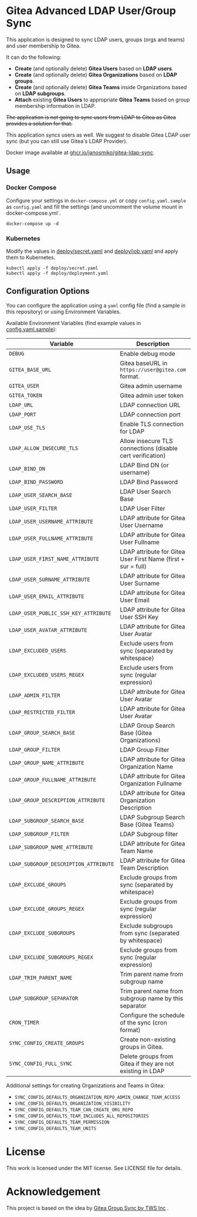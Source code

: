 # Gitea Advanced LDAP User/Group Sync

This application is designed to sync LDAP users, groups (orgs and teams) and user membership to Gitea.

It can do the following:

- **Create** (and optionally delete) **Gitea Users** based on **LDAP users**.
- **Create** (and optionally delete) **Gitea Organizations** based on **LDAP groups**.
- **Create** (and optionally delete) **Gitea Teams** inside Organizations based on **LDAP subgroups**.
- **Attach** existing **Gitea Users** to appropriate **Gitea Teams** based on group membership information in LDAP.

~~The application is not going to sync users from LDAP to Gitea as Gitea provides a solution for that.~~

This application syncs users as well. We suggest to disable Gitea LDAP user sync (but you can still use Gitea's LDAP Provider).

Docker image available
at [ghcr.io/janosmiko/gitea-ldap-sync](https://github.com/janosmiko/gitea-ldap-sync/pkgs/container/gitea-ldap-sync).

## Usage

### Docker Compose

Configure your settings in `docker-compose.yml` or copy `config.yaml.sample` as `config.yaml` and fill the settings (and uncomment the volume mount in docker-compose.yml`.

```
docker-compose up -d
```

### Kubernetes

Modify the values in [deploy/secret.yaml](deploy/secret.yaml) and [deploy/job.yaml](deploy/deployment.yaml) and apply them to Kubernetes.

```
kubectl apply -f deploy/secret.yaml
kubectl apply -f deploy/deployment.yaml
```

## Configuration Options

You can configure the application using a `yaml` config file (find a sample in this repository) or using Environment
Variables.

Available Environment Variables (find example values in [config.yaml.sample](config.yaml.sample)):

| Variable                              | Description                                                   | Default            |
|---------------------------------------|---------------------------------------------------------------|--------------------|
| `DEBUG`                               | Enable debug mode                                             | `false`            |
| `GITEA_BASE_URL`                      | Gitea baseURL in `https://user@gitea.com` format.             | `""`               |
| `GITEA_USER`                          | Gitea admin username                                          | `""`               |
| `GITEA_TOKEN`                         | Gitea admin user token                                        | `""`               |
| `LDAP_URL`                            | LDAP connection URL                                           | `""`               |
| `LDAP_PORT`                           | LDAP connection port                                          | `389`              |
| `LDAP_USE_TLS`                        | Enable TLS connection for LDAP                                | `true`             |
| `LDAP_ALLOW_INSECURE_TLS`             | Allow insecure TLS connections (disable cert verification)    | `false`            |
| `LDAP_BIND_DN`                        | LDAP Bind DN (or username)                                    | `""`               |
| `LDAP_BIND_PASSWORD`                  | LDAP Bind Password                                            | `""`               |
| `LDAP_USER_SEARCH_BASE`               | LDAP User Search Base                                         | `""`               |
| `LDAP_USER_FILTER`                    | LDAP User Filter                                              | `""`               |
| `LDAP_USER_USERNAME_ATTRIBUTE`        | LDAP attribute for Gitea User Username                        | `"sAMAccountName"` |
| `LDAP_USER_FULLNAME_ATTRIBUTE`        | LDAP attribute for Gitea User Fullname                        | `"cn"`             |
| `LDAP_USER_FIRST_NAME_ATTRIBUTE`      | LDAP attribute for Gitea User First Name (first + sur = full) | `""`               |
| `LDAP_USER_SURNAME_ATTRIBUTE`         | LDAP attribute for Gitea User Surname                         | `""`               |
| `LDAP_USER_EMAIL_ATTRIBUTE`           | LDAP attribute for Gitea User Email                           | `"mail"`           |
| `LDAP_USER_PUBLIC_SSH_KEY_ATTRIBUTE`  | LDAP attribute for Gitea User SSH Key                         | `"sshPublicKey"`   |
| `LDAP_USER_AVATAR_ATTRIBUTE`          | LDAP attribute for Gitea User Avatar                          | `"avatar"`         |
| `LDAP_EXCLUDED_USERS`                 | Exclude users from sync (separated by whitespace)             | `"root"`           |
| `LDAP_EXCLUDED_USERS_REGEX`           | Exclude users from sync (regular expression)                  | `""`               |
| `LDAP_ADMIN_FILTER`                   | LDAP attribute for Gitea User Avatar                          | `""`               |
| `LDAP_RESTRICTED_FILTER`              | LDAP attribute for Gitea User Avatar                          | `""`               |
| `LDAP_GROUP_SEARCH_BASE`              | LDAP Group Search Base (Gitea Organizations)                  | `""`               |
| `LDAP_GROUP_FILTER`                   | LDAP Group Filter                                             | `""`               |
| `LDAP_GROUP_NAME_ATTRIBUTE`           | LDAP attribute for Gitea Organization Name                    | `"cn"`             |
| `LDAP_GROUP_FULLNAME_ATTRIBUTE`       | LDAP attribute for Gitea Organization Fullname                | `"cn"`             |
| `LDAP_GROUP_DESCRIPTION_ATTRIBUTE`    | LDAP attribute for Gitea Organization Description             | `"cn"`             |
| `LDAP_SUBGROUP_SEARCH_BASE`           | LDAP Subgroup Search Base (Gitea Teams)                       | `""`               |
| `LDAP_SUBGROUP_FILTER`                | LDAP Subgroup filter                                          | `""`               |
| `LDAP_SUBGROUP_NAME_ATTRIBUTE`        | LDAP attribute for Gitea Team Name                            | `"cn"`             |
| `LDAP_SUBGROUP_DESCRIPTION_ATTRIBUTE` | LDAP attribute for Gitea Team Description                     | `"cn"`             |
| `LDAP_EXCLUDE_GROUPS`                 | Exclude groups from sync (separated by whitespace)            | `""`               |
| `LDAP_EXCLUDE_GROUPS_REGEX`           | Exclude groups from sync (regular expression)                 | `""`               |
| `LDAP_EXCLUDE_SUBGROUPS`              | Exclude subgroups from sync (separated by whitespace)         | `""`               |
| `LDAP_EXCLUDE_SUBGROUPS_REGEX`        | Exclude groups from sync (regular expression)                 | `""`               |
| `LDAP_TRIM_PARENT_NAME`               | Trim parent name from subgroup name                           | `false`            |
| `LDAP_SUBGROUP_SEPARATOR`             | Trim parent name from subgroup name by this separator         | `"/"`              |
| `CRON_TIMER`                          | Configure the schedule of the sync (cron format)              | `"@every 1m"`      |
| `SYNC_CONFIG_CREATE_GROUPS`           | Create non-existing groups in Gitea.                          | `true`             |
| `SYNC_CONFIG_FULL_SYNC`               | Delete groups from Gitea if they are not existing in LDAP     | `false`            |


Additional settings for creating Organizations and Teams in Gitea:
- `SYNC_CONFIG_DEFAULTS_ORGANIZATION_REPO_ADMIN_CHANGE_TEAM_ACCESS`
- `SYNC_CONFIG_DEFAULTS_ORGANIZATION_VISIBILITY`
- `SYNC_CONFIG_DEFAULTS_TEAM_CAN_CREATE_ORG_REPO`
- `SYNC_CONFIG_DEFAULTS_TEAM_INCLUDES_ALL_REPOSITORIES`
- `SYNC_CONFIG_DEFAULTS_TEAM_PERMISSION`
- `SYNC_CONFIG_DEFAULTS_TEAM_UNITS`

# License

This work is licensed under the MIT license. See LICENSE file for details.

# Acknowledgement

This project is based on the idea by [Gitea Group Sync by TWS Inc](https://github.com/gitea-group-sync/gitea-group-sync)
.